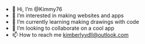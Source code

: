 - 👋 Hi, I’m @Kimmy76
- 👀 I’m interested in making websites and apps
- 🌱 I’m currently learning making drawings with code
- 💞️ I’m looking to collaborate on a cool app
- 📫 How to reach me kimberlyvdll@outlook.com

<!---
Kimmy76/Kimmy76 is a ✨ special ✨ repository because its `README.md` (this file) appears on your GitHub profile.
You can click the Preview link to take a look at your changes.
--->
